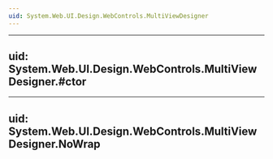 ```yaml
---
uid: System.Web.UI.Design.WebControls.MultiViewDesigner
---
```


---
uid: System.Web.UI.Design.WebControls.MultiViewDesigner.#ctor
---

---
uid: System.Web.UI.Design.WebControls.MultiViewDesigner.NoWrap
---
